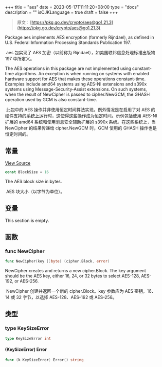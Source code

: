 +++
title = "aes"
date = 2023-05-17T11:11:20+08:00
type = "docs"
description = ""
isCJKLanguage = true
draft = false
+++
> 原文：[https://pkg.go.dev/crypto/aes@go1.21.3](https://pkg.go.dev/crypto/aes@go1.21.3)

Package aes implements AES encryption (formerly Rijndael), as defined in U.S. Federal Information Processing Standards Publication 197.

​	aes 包实现了 AES 加密（以前称为 Rijndael），如美国联邦信息处理标准出版物 197 中所定义。

The AES operations in this package are not implemented using constant-time algorithms. An exception is when running on systems with enabled hardware support for AES that makes these operations constant-time. Examples include amd64 systems using AES-NI extensions and s390x systems using Message-Security-Assist extensions. On such systems, when the result of NewCipher is passed to cipher.NewGCM, the GHASH operation used by GCM is also constant-time.

​	此包中的 AES 操作并非使用恒定时间算法实现。例外情况是在启用了对 AES 的硬件支持的系统上运行时，这使得这些操作成为恒定时间。示例包括使用 AES-NI 扩展的 amd64 系统和使用消息安全辅助扩展的 s390x 系统。在这些系统上，当 NewCipher 的结果传递给 cipher.NewGCM 时，GCM 使用的 GHASH 操作也是恒定时间的。


## 常量

[View Source](https://cs.opensource.google/go/go/+/go1.20.1:src/crypto/aes/cipher.go;l=15)

``` go
const BlockSize = 16
```

The AES block size in bytes.

​	AES 块大小（以字节为单位）。

## 变量

This section is empty.

## 函数

### func NewCipher 

``` go
func NewCipher(key []byte) (cipher.Block, error)
```

NewCipher creates and returns a new cipher.Block. The key argument should be the AES key, either 16, 24, or 32 bytes to select AES-128, AES-192, or AES-256.

​	NewCipher 创建并返回一个新的 cipher.Block。key 参数应为 AES 密钥，16、14 或 32 字节，以选择 AES-128、AES-192 或 AES-256。

## 类型

### type KeySizeError 

``` go
type KeySizeError int
```

#### (KeySizeError) Error 

``` go
func (k KeySizeError) Error() string
```
